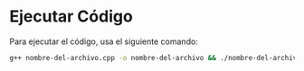 # Ejecutar Código

Para ejecutar el código, usa el siguiente comando:

```sh
g++ nombre-del-archivo.cpp -o nombre-del-archivo && ./nombre-del-archivo.exe
```


